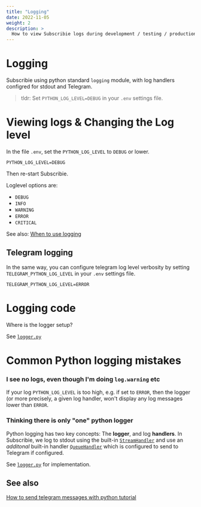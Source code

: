 ```yaml
---
title: "Logging"
date: 2022-11-05
weight: 2
description: >
  How to view Subscribie logs during development / testing / production.
---
```



# Logging

Subscribie using python standard `logging` module, with log handlers configred for stdout and Telegram.

> tldr: Set `PYTHON_LOG_LEVEL=DEBUG` in your `.env` settings file.

# Viewing logs &amp; Changing the Log level

In the file `.env`, set the `PYTHON_LOG_LEVEL` to `DEBUG` or lower.

```
PYTHON_LOG_LEVEL=DEBUG
```

Then re-start Subscribie.

Loglevel options are:

- `DEBUG`
- `INFO`
- `WARNING`
- `ERROR`
- `CRITICAL`

See also: [When to use logging](https://docs.python.org/3/howto/logging.html#when-to-use-logging)

## Telegram logging

In the same way, you can configure telegram log level verbosity by setting `TELEGRAM_PYTHON_LOG_LEVEL`
in your `.env` settings file.

```
TELEGRAM_PYTHON_LOG_LEVEL=ERROR
```

# Logging code

Where is the logger setup?

See [`logger.py`](https://github.com/Subscribie/subscribie/blob/master/subscribie/logger.py)

# Common Python logging mistakes

### I see no logs, even though I'm doing `log.warning` etc

If your log `PYTHON_LOG_LEVEL` is too high, e.g. if set to `ERROR`, then the logger (or more precisely, a given log handler, won't display any log messages lower than `ERROR`.

### Thinking there is only "one" python logger

Python logging has two key concepts: The **logger**, and log **handlers**.
In Subscribie, we log to stdout using the built-in [`StreamHandler`](https://docs.python.org/3/library/logging.handlers.html#streamhandler) and use an *additonal* built-in handler [`QueueHandler`](https://docs.python.org/3/library/logging.handlers.html#queuehandler) which is configured to send to Telegram if configured.

See [`logger.py`](https://github.com/Subscribie/subscribie/blob/master/subscribie/logger.py) for implementation.


## See also

[How to send telegram messages with python tutorial](https://blog.karmacomputing.co.uk/how-to-send-telegram-messages-with-python-tutorial/)
